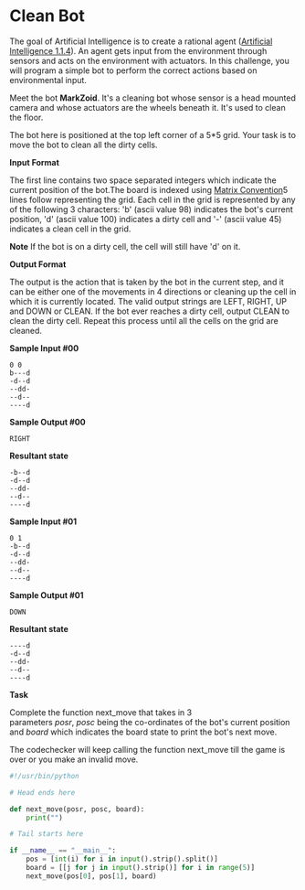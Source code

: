 # Clean Bot


The goal of Artificial Intelligence is to create a rational agent ([Artificial Intelligence 1.1.4](https://www.hackerrank.com/external_redirect?to=http://www.amazon.com/Artificial-Intelligence-Modern-Approach-3rd/dp/0136042597#reader_B004O4BZ16)). An agent gets input from the environment through sensors and acts on the environment with actuators. In this challenge, you will program a simple bot to perform the correct actions based on environmental input.

Meet the bot **MarkZoid**. It's a cleaning bot whose sensor is a head mounted camera and whose actuators are the wheels beneath it. It's used to clean the floor.

The bot here is positioned at the top left corner of a 5*5 grid. Your task is to move the bot to clean all the dirty cells.

**Input Format**

The first line contains two space separated integers which indicate the current position of the bot.The board is indexed using [Matrix Convention](https://www.hackerrank.com/scoring/board-convention)5 lines follow representing the grid. Each cell in the grid is represented by any of the following 3 characters: 'b' (ascii value 98) indicates the bot's current position, 'd' (ascii value 100) indicates a dirty cell and '-' (ascii value 45) indicates a clean cell in the grid.

**Note** If the bot is on a dirty cell, the cell will still have 'd' on it.

**Output Format**

The output is the action that is taken by the bot in the current step, and it can be either one of the movements in 4 directions or cleaning up the cell in which it is currently located. The valid output strings are LEFT, RIGHT, UP and DOWN or CLEAN. If the bot ever reaches a dirty cell, output CLEAN to clean the dirty cell. Repeat this process until all the cells on the grid are cleaned.

**Sample Input #00**

```
0 0
b---d
-d--d
--dd-
--d--
----d

```

**Sample Output #00**

```
RIGHT

```

**Resultant state**

```
-b--d
-d--d
--dd-
--d--
----d

```

**Sample Input #01**

```
0 1
-b--d
-d--d
--dd-
--d--
----d

```

**Sample Output #01**

```
DOWN

```

**Resultant state**

```
----d
-d--d
--dd-
--d--
----d

```

**Task**

Complete the function next_move that takes in 3 parameters *posr*, *posc* being the co-ordinates of the bot's current position and *board* which indicates the board state to print the bot's next move.

The codechecker will keep calling the function next_move till the game is over or you make an invalid move.

```python
#!/usr/bin/python

# Head ends here

def next_move(posr, posc, board):
    print("")

# Tail starts here

if __name__ == "__main__":
    pos = [int(i) for i in input().strip().split()]
    board = [[j for j in input().strip()] for i in range(5)]
    next_move(pos[0], pos[1], board)
```